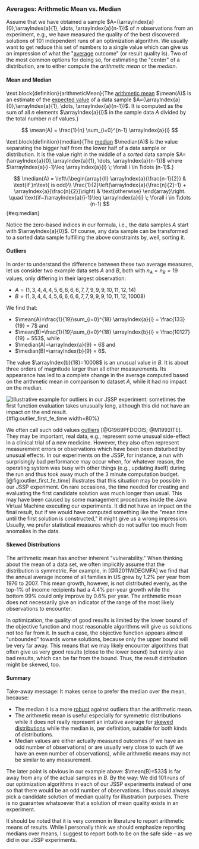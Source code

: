 ### Averages: Arithmetic Mean vs. Median

Assume that we have obtained a sample&nbsp;$A=(\arrayIndex{a}{0},\arrayIndex{a}{1}, \dots, \arrayIndex{a}{n-1})$ of $n$&nbsp;observations from an experiment, e.g., we have measured the quality of the best discovered solutions of 101 independent runs of an optimization algorithm.
We usually want to get reduce this set of numbers to a single value which can give us an impression of what the "[average](http://en.wikipedia.org/wiki/Average) outcome" (or result quality is).
Two of the most common options for doing so, for estimating the "center" of a distribution, are to either compute the *arithmetic mean* or the *median*.

#### Mean and Median

\text.block{definition}{arithmeticMean}{The [arithmetic mean](http://en.wikipedia.org/wiki/Arithmetic_mean) $\mean(A)$ is an estimate of the [expected value](http://en.wikipedia.org/wiki/Expected_value) of a data sample $A=(\arrayIndex{a}{0},\arrayIndex{a}{1}, \dots, \arrayIndex{a}{n-1})$. It is computed as the sum of all&nbsp;$n$ elements&nbsp;$\arrayIndex{a}{i}$ in the sample data&nbsp;$A$ divided by the total number&nbsp;$n$ of values.}

$$ \mean(A) = \frac{1}{n} \sum_{i=0}^{n-1} \arrayIndex{a}{i} $$
 
\text.block{definition}{median}{The [median](http://en.wikipedia.org/wiki/Median) $\median(A)$ is the value separating the bigger half from the lower half of a data sample or distribution. It is the value right in the middle of a *sorted* data sample $A=(\arrayIndex{a}{0},\arrayIndex{a}{1}, \dots, \arrayIndex{a}{n-1})$ where $\arrayIndex{a}{i-1}\leq \arrayIndex{a}{i} \; \forall i \in 1\dots (n-1)$.}

$$ \median(A) = \left\{\begin{array}{ll}
\arrayIndex{a}{\frac{n-1}{2}} & \text{if }n\text{ is odd}\\
\frac{1}{2}\left(\arrayIndex{a}{\frac{n}{2}-1} + \arrayIndex{a}{\frac{n}{2}}\right) & \text{otherwise}
\end{array}\right. \quad \text{if~}\arrayIndex{a}{i-1}\leq \arrayIndex{a}{i} \; \forall i \in 1\dots (n-1) $$ {#eq:median}

Notice the zero-based indices in our formula, i.e., the data samples&nbsp;$A$ start with&nbsp;$\arrayIndex{a}{0}$.
Of course, any data sample can be transformed to a sorted data sample fulfilling the above constraints by, well, sorting it.

#### Outliers

In order to understand the difference between these two average measures, let us consider two example data sets&nbsp;$A$ and&nbsp;$B$, both with $n_A=n_B=19$ values, only differing in their largest observation:

- $A=(1, 3, 4, 4, 4, 5, 6, 6, 6, 6, 7, 7, 9, 9, 9, 10, 11, 12, 14)$
- $B=(1, 3, 4, 4, 4, 5, 6, 6, 6, 6, 7, 7, 9, 9, 9, 10, 11, 12, 10008)$

We find that:

- $\mean(A)=\frac{1}{19}\sum_{i=0}^{18} \arrayIndex{a}{i} = \frac{133}{19} = 7$ and
- $\mean(B)=\frac{1}{19}\sum_{i=0}^{18} \arrayIndex{b}{i} = \frac{10127}{19} = 553$, while
- $\median(A)=\arrayIndex{a}{9} = 6$ and
- $\median(B)=\arrayIndex{b}{9} = 6$.

The value $\arrayIndex{b}{18}=10008$ is an unusual value in&nbsp;$B$.
It is about three orders of magnitude larger than all other measurements.
Its appearance has led to a complete change in the average computed based on the arithmetic mean in comparison to dataset&nbsp;$A$, while it had no impact on the median.

![Illustrative example for outliers in our JSSP experiment: sometimes the first function evaluation takes unusually long, although this did not have an impact on the end result.](\relative.path{outlier_first_fe_time.svgz}){#fig:outlier_first_fe_time width=80%}

We often call such odd values [outliers](http://en.wikipedia.org/wiki/Outlier)&nbsp;[@G1969PFDOOIS; @M1992ITE].
They may be important, real data, e.g., represent some unusual side-effect in a clinical trial of a new medicine.
However, they also often represent measurement errors or observations which have been been disturbed by unusual effects.
In our experiments on the JSSP, for instance, a run with surprisingly bad performance may occur when, for whatever reason, the operating system was busy with other things (e.g., updating itself) during the run and thus took away much of the 3&nbsp;minute computation budget.
[@fig:outlier_first_fe_time] illustrates that this situation may be possible in our JSSP experiment.
On rare occasions, the time needed for creating and evaluating the first candidate solution was much longer than usual.
This may have been caused by some management procedures inside the Java Virtual Machine executing our experiments.
It did not have an impact on the final result, but if we would have computed something like the "mean time until the first solution is constructed," it might give us a wrong impression. 
Usually, we prefer statistical measures which do not suffer too much from anomalies in the data.

#### Skewed Distributions

The arithmetic mean has another inherent "vulnerability."
When thinking about the mean of a data set, we often implicitly assume that the distribution is symmetric.
For example, in&nbsp;[@R2011WDEGMFA] we find that the annual average income of all families in US grew by&nbsp;1.2% per year from 1976 to 2007.
This mean growth, however, is not distributed evenly, as the top-1% of income recipients had a 4.4%&nbsp;per-year growth while the bottom&nbsp;99% could only improve by&nbsp;0.6% per year.
The arithmetic mean does not necessarily give an indicator of the range of the most likely observations to encounter.

In optimization, the quality of good results is limited by the lower bound of the objective function and most reasonable algorithms will give us solutions not too far from it.
In such a case, the objective function appears almost "unbounded" towards worse solutions, because only the upper bound will be very far away. 
This means that we may likely encounter algorithms that often give us very good results (close to the lower bound) but rarely also bad results, which can be far from the bound.
Thus, the result distribution might be skewed, too.

#### Summary

Take-away message: It makes sense to prefer the median over the mean, because:

- The median it is a more [robust](http://en.wikipedia.org/wiki/Robust_statistics) against outliers than the arithmetic mean.
- The arithmetic mean is useful especially for symmetric distributions while it does not really represent an intuitive average for [skewed distributions](http://en.wikipedia.org/wiki/Skewness) while the median is, per definition, suitable for both kinds of distributions.
- Median values are either actually measured outcomes (if we have an odd number of observations) or are usually very close to such (if we have an even number of observations), while arithmetic means may not be similar to any measurement.

The later point is obvious in our example above: $\mean(B)=533$ is far away from any of the actual samples in&nbsp;$B$.
By the way: We did 101 runs of our optimization algorithms in each of our JSSP experiments instead of one so that there would be an odd number of observations.
I thus could always pick a candidate solution of median quality for illustration purposes.
There is no guarantee whatsoever that a solution of mean quality exists in an experiment.

It should be noted that it is very common in literature to report arithmetic means of results.
While I personally think we should emphasize reporting medians over means, I suggest to report both to be on the safe side &ndash; as we did in our JSSP experiments.

